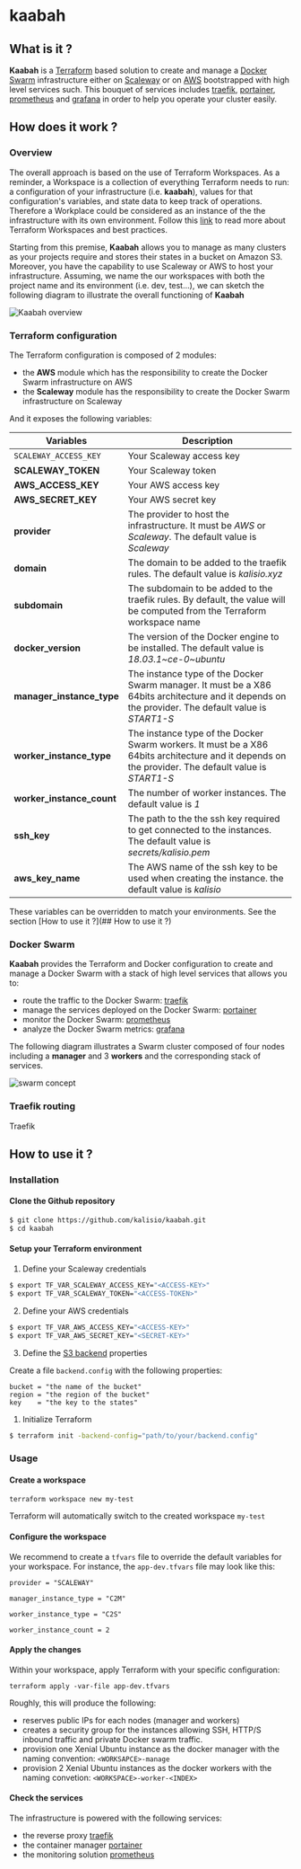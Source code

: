 # kaabah

## What is it ?

<b>Kaabah</b> is a [Terraform](https://www.terraform.io/) based solution to create and manage a [Docker Swarm](https://docs.docker.com/engine/swarm/) infrastructure either on [Scaleway](https://www.scaleway.com/) or on [AWS](https://aws.amazon.com) bootstrapped with high level services such. This bouquet of services includes [traefik](https://traefik.io/), [portainer](https://portainer.io/), [prometheus](https://prometheus.io/) and [grafana](https://grafana.com/) in order to help you operate your cluster easily.

## How does it work ?

### Overview

The overall approach is based on the use of Terraform Workspaces. As a reminder, a Workspace  is a collection of everything Terraform needs to run: a configuration of your infrastructure (i.e. <b>kaabah</b>), values for that configuration's variables, and state data to keep track of operations. Therefore a Workplace could be considered as an instance of the the infrastructure with its own environment. Follow this [link](https://www.terraform.io/docs/enterprise/guides/recommended-practices/part1.html#the-recommended-terraform-workspace-structure) to read more about Terraform Workspaces and best practices. 

Starting from this premise, <b>Kaabah</b> allows you to manage as many clusters as your projects require and stores their states in a bucket on Amazon S3. Moreover, you have the capability to use Scaleway or AWS to host your infrastructure. Assuming, we name the our workspaces with both the project name and its environment (i.e. dev, test...), we can sketch the following diagram to illustrate the overall functioning of <b>Kaabah</b>

![Kaabah overview](./assets/kaabah-overview.png)

### Terraform configuration

The Terraform configuration is composed of 2 modules:
* the <b>AWS</b> module which has the responsibility to create the Docker Swarm infrastructure on AWS
* the <b>Scaleway</b> module has the responsibility to create the Docker Swarm infrastructure on Scaleway

And it exposes the following variables:

| Variables | Description |
|--- | --- |
| `SCALEWAY_ACCESS_KEY` | Your Scaleway access key |
| <b>SCALEWAY_TOKEN</b> | Your Scaleway token |
| <b>AWS_ACCESS_KEY</b> | Your AWS access key |
| <b>AWS_SECRET_KEY</b> | Your AWS secret key |
| <b>provider</b> | The provider to host the infrastructure. It must be <i>AWS</i> or <i>Scaleway</i>. The default value is <i>Scaleway</i> |
| <b>domain</b> | The domain to be added to the traefik rules. The default value is <i>kalisio.xyz</i> |
| <b>subdomain</b> | The subdomain to be added to the traefik rules. By default, the value will be computed from the Terraform workspace name |
| <b>docker_version</b> | The version of the Docker engine to be installed. The default value is <i>18.03.1~ce-0~ubuntu</i> |
| <b>manager_instance_type</b> | The instance type of the Docker Swarm manager. It must be a X86 64bits architecture and it depends on the provider. The default value is <i>START1-S</i> |
| <b>worker_instance_type</b> | The instance type of the Docker Swarm workers. It must be a X86 64bits architecture and it depends on the provider. The default value is <i>START1-S</i> |
| <b>worker_instance_count | The number of worker instances. The default value is <i>1</i> |
| <b>ssh_key</b> | The path to the the ssh key required to get connected to the instances. The default value is <i>secrets/kalisio.pem</i> |
| <b>aws_key_name</b> | The AWS name of the ssh key to be used when creating the instance. the default value is <i>kalisio</i> |

These variables can be overridden to match your environments. See the section [How to use it ?](## How to use it ?)

### Docker Swarm

<b>Kaabah</b> provides the Terraform and Docker configuration to create and manage a Docker Swarm with a stack of high level services that allows you to:
* route the traffic to the Docker Swarm: [traefik](https://traefik.io/)
* manage the services deployed on the Docker Swarm: [portainer](https://portainer.io/)
* monitor the Docker Swarm: [prometheus](https://prometheus.io/)
* analyze the Docker Swarm metrics: [grafana](https://grafana.com/)

The following diagram illustrates a Swarm cluster composed of four nodes including a <b>manager</b> and 3 <b>workers</b> and the corresponding stack of services.

![swarm concept](./assets/kaabah-swarm.png)

### Traefik routing

Traefik 

## How to use it ?

### Installation

#### Clone the Github repository

```bash
$ git clone https://github.com/kalisio/kaabah.git
$ cd kaabah
```

#### Setup your Terraform environment

1. Define your Scaleway credentials

```bash
$ export TF_VAR_SCALEWAY_ACCESS_KEY="<ACCESS-KEY>"
$ export TF_VAR_SCALEWAY_TOKEN="<ACCESS-TOKEN>" 
```

2. Define your AWS credentials

```bash
$ export TF_VAR_AWS_ACCESS_KEY="<ACCESS-KEY>"
$ export TF_VAR_AWS_SECRET_KEY="<SECRET-KEY>" 
```

3. Define the [S3 backend](https://www.terraform.io/docs/backends/types/s3.html) properties 

Create a file `backend.config` with the following properties:
```
bucket = "the name of the bucket"
region = "the region of the bucket"
key    = "the key to the states"
```

1. Initialize Terraform

```bash
$ terraform init -backend-config="path/to/your/backend.config"
```

### Usage

#### Create a workspace

```bash
terraform workspace new my-test
```

Terraform will automatically switch to the created workspace `my-test`

#### Configure the workspace

We recommend to create a `tfvars` file to override the default variables for your workspace. For instance, the `app-dev.tfvars` file may look like this:

```
provider = "SCALEWAY"

manager_instance_type = "C2M"

worker_instance_type = "C2S"

worker_instance_count = 2
```

#### Apply the changes

Within your workspace, apply Terraform with your specific configuration:

```
terraform apply -var-file app-dev.tfvars
```

Roughly, this will produce the following:
* reserves public IPs for each nodes (manager and workers)
* creates a security group for the instances allowing SSH, HTTP/S inbound traffic and private Docker swarm traffic.
* provision one Xenial Ubuntu instance as the docker manager with the naming convention:  `<WORKSAPCE>-manage`
* provision 2 Xenial Ubuntu instances as the docker workers with the naming convetion: `<WORKSPACE>-worker-<INDEX>`

#### Check the services

The infrastructure is powered with the following services:
* the reverse proxy [traefik](https://docs.traefik.io)
* the container manager [portainer](https://portainer.readthedocs.io) 
* the monitoring solution [prometheus](https://prometheus.io) 



